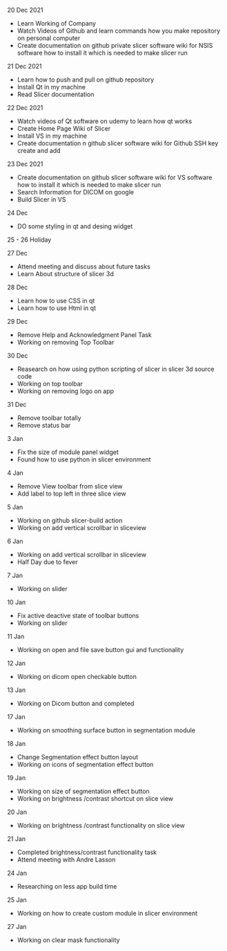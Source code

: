 20 Dec 2021

* Learn Working of Company 
* Watch Videos of Github and learn commands how you make repository on personal computer
* Create documentation on github private slicer software wiki for NSIS software how to install it which is needed to make slicer run

21 Dec 2021

* Learn how to push and pull on github repository
* Install Qt in my machine 
* Read Slicer documentation

22 Dec 2021

* Watch videos of Qt software on udemy to learn how qt works
* Create Home Page Wiki of Slicer
* Install VS in my machine
* Create documentation n github slicer software wiki for Github SSH key create and add

23 Dec 2021

* Create documentation on github slicer software wiki for VS software how to install it which is needed to make slicer run 
* Search Information for DICOM on google
* Build Slicer in VS

24 Dec 

* DO some styling in qt and desing widget

25 - 26 Holiday

27 Dec

* Attend meeting and discuss about future tasks
* Learn About structure of slicer 3d

28 Dec

* Learn how to use CSS in qt
* Learn how to use Html in qt

29 Dec

* Remove Help and Acknowledgment Panel Task
* Working on removing Top Toolbar

30 Dec

* Reasearch on how using python scripting of slicer in slicer 3d source code
* Working on top toolbar
* Working on removing logo on app

31 Dec

* Remove toolbar totally
* Remove status bar

3 Jan

* Fix the size of module panel widget
* Found how to use python in slicer environment

4 Jan

* Remove View toolbar from slice view
* Add label to top left in three slice view

5 Jan

* Working on github slicer-build action
* Working on add vertical scrollbar in sliceview

6 Jan 
* Working on add vertical scrollbar in sliceview
* Half Day due to fever

7 Jan 
* Working on slider

10 Jan
* Fix active deactive state of toolbar buttons
* Working on slider

11 Jan
* Working on open and file save button gui and functionality

12 Jan
* Working on dicom open checkable button

13 Jan
* Working on Dicom button and completed

17 Jan
* Working on smoothing surface button in segmentation module

18 Jan
* Change Segmentation effect button layout
* Working on icons of segmentation effect button

19 Jan
* Working on size of segmentation effect button
* Working on brightness /contrast shortcut on slice view

20 Jan
* Working on brightness /contrast functionality on slice view

21 Jan
* Completed brightness/contrast functionality task
* Attend meeting with Andre Lasson

24 Jan
* Researching on less app build time

25 Jan
* Working on how to create custom module in slicer environment

27 Jan
* Working on clear mask functionality
